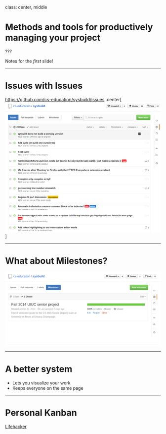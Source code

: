 class: center, middle

# Methods and tools for productively managing your project

???

Notes for the _first_ slide!

---

# Issues with Issues

https://github.com/cs-education/sysbuild/issues
.center[![sysbuild_issues](sysbuild_issues.png)]

---

# What about Milestones?
![sysbuild_milestone](sysbuild_milestone.png)

---

# A better system
* Lets you visualize your work
* Keeps everyone on the same page

---

# Personal Kanban

[Lifehacker](http://lifehacker.com/productivity-101-how-to-use-personal-kanban-to-visuali-1687948640)

